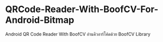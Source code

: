 # QRCode-Reader-With-BoofCV-For-Android-Bitmap
Android QR Code Reader With BoofCV อ่านคิวอาร์โค้ดด้วย BoofCV Library
